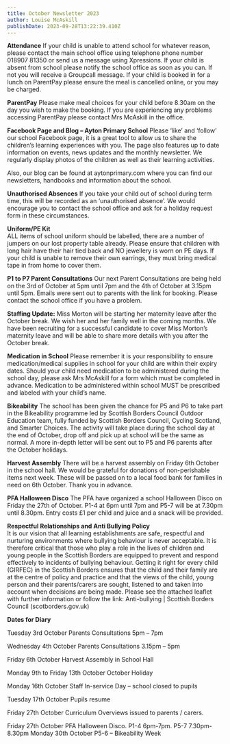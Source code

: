 ```yaml
---
title: October Newsletter 2023
author: Louise McAskill
publishDate: 2023-09-28T13:22:39.410Z
---
```

**Attendance**
If your child is unable to attend school for whatever reason, please contact the main school office using telephone phone number 018907 81350 or send us a message using Xpressions. If your child is absent from school please notify the school office as soon as you can. If not you will receive a Groupcall message. If your child is booked in for a lunch on ParentPay please ensure the meal is cancelled online, or you may be charged.

**ParentPay**
Please make meal choices for your child before 8.30am on the day you wish to make the booking. If you are experiencing any problems accessing ParentPay please contact Mrs McAskill in the office.

**Facebook Page and Blog – Ayton Primary School**
Please ‘like’ and ‘follow’ our school Facebook page, it is a great tool to allow us to share the children’s learning experiences with you. The page also features up to date information on events, news updates and the monthly newsletter. We regularly display photos of the children as well as their learning activities.

Also, our blog can be found at aytonprimary.com where you can find our newsletters, handbooks and information about the school.

**Unauthorised Absences**
If you take your child out of school during term time, this will be recorded as an ‘unauthorised absence’. We would encourage you to contact the school office and ask for a holiday request form in these circumstances.

**Uniform/PE Kit**\
ALL items of school uniform should be labelled, there are a number of jumpers on our lost property table already. Please ensure that children with long hair have their hair tied back and NO jewellery is worn on PE days. If your child is unable to remove their own earrings, they must bring medical tape in from home to cover them. 

**P1 to P7 Parent Consultations**
Our next Parent Consultations are being held on the 3rd of October at 5pm until 7pm and the 4th of October at 3.15pm until 5pm. Emails were sent out to parents with the link for booking. Please contact the school office if you have a problem. 

**Staffing Update:**
Miss Morton will be starting her maternity leave after the October break. We wish her and her family well in the coming months. We have been recruiting for a successful candidate to cover Miss Morton’s maternity leave and will be able to share more details with you after the October break.

**Medication in School**
Please remember it is your responsibility to ensure medication/medical supplies in school for your child are within their expiry dates.  Should your child need medication to be administered during the school day, please ask Mrs McAskill for a form which must be completed in advance.  Medication to be administered within school MUST be prescribed and labeled with your child’s name.

**Bikeability**
The school has been given the chance for P5 and P6 to take part in the Bikeability programme led by Scottish Borders Council Outdoor Education team, fully funded by Scottish Borders Council, Cycling Scotland, and Smarter Choices. The activity will take place during the school day at the end of October, drop off and pick up at school will be the same as normal. A more in-depth letter will be sent out to P5 and P6 parents after the October holidays. 

**Harvest Assembly**
There will be a harvest assembly on Friday 6th October in the school hall. We would be grateful for donations of non-perishable items next week.  These will be passed on to a local food bank for families in need on 6th October.   Thank you in advance.

**PFA Halloween Disco**
The PFA have organized a school Halloween Disco on Friday the 27th of October. P1-4 at 6pm until 7pm and P5-7 will be at 7.30pm until 8.30pm. Entry costs £1 per child and juice and a snack will be provided. 

**Respectful Relationships and Anti Bullying Policy**\
It is our vision that all learning establishments are safe, respectful and nurturing environments where bullying behaviour is never acceptable. It is therefore critical that those who play a role in the lives of children and young people in the Scottish Borders are equipped to prevent and respond effectively to incidents of bullying behaviour. Getting it right for every child (GIRFEC) in the Scottish Borders ensures that the child and their family are at the centre of policy and practice and that the views of the child, young person and their parents/carers are sought, listened to and taken into account when decisions are being made. Please see the attached leaflet with further information or follow the link: Anti-bullying | Scottish Borders Council (scotborders.gov.uk)

**Dates for Diary**

Tuesday 3rd October	Parents Consultations  5pm – 7pm

Wednesday 4th October	Parents Consultations 3.15pm – 5pm

Friday 6th October	Harvest Assembly in School Hall 

Monday 9th to Friday 13th October	October Holiday

Monday 16th October	Staff In-service Day – school closed to pupils

Tuesday 17th October	Pupils resume

Friday 27th October	Curriculum Overviews issued to parents / carers.

Friday 27th October        PFA Halloween Disco. P1-4 6pm-7pm. P5-7 7.30pm-8.30pm 
Monday 30th October	P5-6 – Bikeability Week